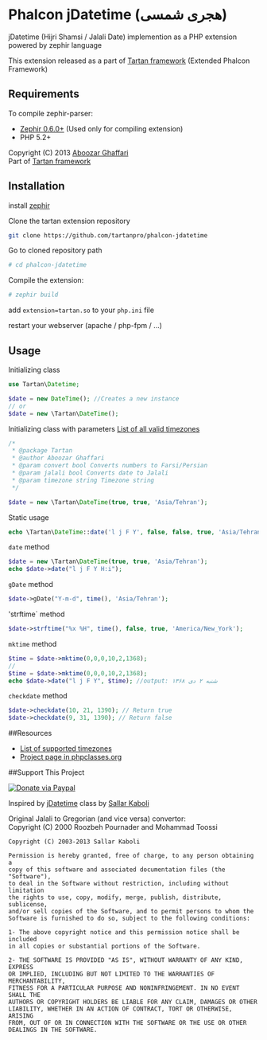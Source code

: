 # Phalcon jDatetime (هجری شمسی)

jDatetime (Hijri Shamsi / Jalali Date) implemention as a PHP extension powered by zephir language

This extension released as a part of [Tartan framework](https://github.com/tartanpro/tartan) (Extended Phalcon Framework)

Requirements
------------

To compile zephir-parser:

* [Zephir 0.6.0+](https://github.com/phalcon/zephir) (Used only for compiling extension)
* PHP 5.2+

Copyright (C) 2013 [Aboozar Ghaffari](http://tartan.pro)  
Part of [Tartan framework](https://github.com/tartanpro/tartan)
  
Installation
------------

install [zephir](https://github.com/phalcon/zephir) 

Clone the tartan extension repository

```bash
git clone https://github.com/tartanpro/phalcon-jdatetime
```

Go to cloned repository path

```bash
# cd phalcon-jdatetime
```

Compile the extension:

```bash
# zephir build
```

add `extension=tartan.so` to your `php.ini` file

restart your webserver (apache / php-fpm / ...)

Usage
-----

Initializing class

```php
use Tartan\Datetime;

$date = new DateTime(); //Creates a new instance
// or
$date = new \Tartan\DateTime();
```

Initializing class with parameters
[List of all valid timezones](http://www.php.net/manual/en/timezones.php)

```php
/*
 * @package Tartan
 * @author Aboozar Ghaffari
 * @param convert bool Converts numbers to Farsi/Persian
 * @param jalali bool Converts date to Jalali
 * @param timezone string Timezone string
 */

$date = new \Tartan\DateTime(true, true, 'Asia/Tehran');
```

Static usage

```php
echo \Tartan\DateTime::date('l j F Y', false, false, true, 'Asia/Tehran');
```

`date` method

```php
$date = new \Tartan\DateTime(true, true, 'Asia/Tehran');
echo $date->date("l j F Y H:i");
```

`gDate` method

```php
$date->gDate("Y-m-d", time(), 'Asia/Tehran');
```

'strftime` method

```php
$date->strftime("%x %H", time(), false, true, 'America/New_York');
```

`mktime` method

```php
$time = $date->mktime(0,0,0,10,2,1368);
//
$time = $date->mktime(0,0,0,10,2,1368);
echo $date->date("l j F Y", $time); //output:‬ شنبه ۲ دی ۱۳۶۸
```

`checkdate` method

```php
$date->checkdate(10, 21, 1390); // Return true
$date->checkdate(9, 31, 1390); // Return false
```

##Resources
- [List of supported timezones](http://www.php.net/manual/en/timezones.php)   
- [Project page in phpclasses.org](http://www.phpclasses.org/jdatetime)   

##Support This Project
  
[![Donate via Paypal](https://www.paypalobjects.com/en_US/i/btn/btn_donate_SM.gif)](https://www.paypal.com/cgi-bin/webscr?cmd=_s-xclick&hosted_button_id=LXEL22GFTXTKN)

Inspired by [jDatetime](https://github.com/sallar/jDateTime) class by [Sallar Kaboli](http://sallar.me) 

Original Jalali to Gregorian (and vice versa) convertor:  
Copyright (C) 2000  Roozbeh Pournader and Mohammad Toossi

    Copyright (C) 2003-2013 Sallar Kaboli

    Permission is hereby granted, free of charge, to any person obtaining a
    copy of this software and associated documentation files (the "Software"),
    to deal in the Software without restriction, including without limitation
    the rights to use, copy, modify, merge, publish, distribute, sublicense,
    and/or sell copies of the Software, and to permit persons to whom the
    Software is furnished to do so, subject to the following conditions:

    1- The above copyright notice and this permission notice shall be included
    in all copies or substantial portions of the Software.
    
    2- THE SOFTWARE IS PROVIDED "AS IS", WITHOUT WARRANTY OF ANY KIND, EXPRESS
    OR IMPLIED, INCLUDING BUT NOT LIMITED TO THE WARRANTIES OF MERCHANTABILITY,
    FITNESS FOR A PARTICULAR PURPOSE AND NONINFRINGEMENT. IN NO EVENT SHALL THE
    AUTHORS OR COPYRIGHT HOLDERS BE LIABLE FOR ANY CLAIM, DAMAGES OR OTHER
    LIABILITY, WHETHER IN AN ACTION OF CONTRACT, TORT OR OTHERWISE, ARISING
    FROM, OUT OF OR IN CONNECTION WITH THE SOFTWARE OR THE USE OR OTHER
    DEALINGS IN THE SOFTWARE.


